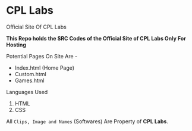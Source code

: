 # CPL Labs
Official Site Of CPL Labs

**This Repo holds the SRC Codes of the Official Site of CPL Labs Only For Hosting**

Potential Pages On Site Are -

* Index.html (Home Page)
* Custom.html
* Games.html

Languages Used 

1. HTML 
2. CSS

All ```Clips, Image and Names``` (Softwares) Are Property of **CPL Labs**.
